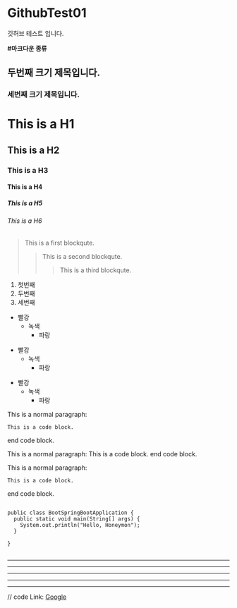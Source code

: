 # GithubTest01
깃허브 테스트 입니다. 

**#마크다운 종류**

## 두번째 크기 제목입니다.


### 세번째 크기 제목입니다.


# This is a H1
## This is a H2
### This is a H3
#### This is a H4
##### This is a H5
###### This is a H6


> This is a first blockqute.
>	> This is a second blockqute.
>	>	> This is a third blockqute.


1. 첫번째
2. 두번째
3. 세번째


* 빨강
  * 녹색
    * 파랑

+ 빨강
  + 녹색
    + 파랑

- 빨강
  - 녹색
    - 파랑


This is a normal paragraph:

    This is a code block.
    
end code block.


This is a normal paragraph:
    This is a code block.
end code block.


This is a normal paragraph:

    This is a code block.
    
end code block.
















<pre>
<code>
public class BootSpringBootApplication {
  public static void main(String[] args) {
    System.out.println("Hello, Honeymon");
  }

}
</code>
</pre>



* * *

***

*****

- - -

---------------------------------------


// code
Link: [Google][googlelink]

[googlelink]: https://google.com "Go google"
